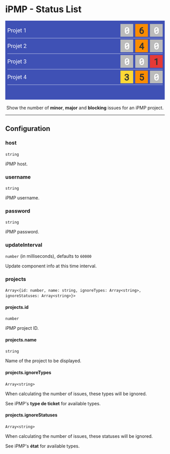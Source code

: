 # iPMP - Status List

<p align="center">
  <img alt="iPMP - Status List" src="/plugins/visual-management-plugin-ipmp/assets/status-list.png" />
</p>

<p align="center">Show the number of <strong>minor</strong>, <strong>major</strong> and <strong>blocking</strong> issues for an iPMP project.</p>

---

## Configuration

### host

`string`

iPMP host.

### username

`string`

iPMP username.

### password

`string`

iPMP password.

### updateInterval

`number` (in milliseconds), defaults to `60000`

Update component info at this time interval.

### projects

`Array<{id: number, name: string, ignoreTypes: Array<string>, ignoreStatuses: Array<string>}>`

#### projects.id

`number`

iPMP project ID.

#### projects.name

`string`

Name of the project to be displayed.

#### projects.ignoreTypes

`Array<string>`

When calculating the number of issues, these types will be ignored.

See iPMP's **type de ticket** for available types.

#### projects.ignoreStatuses

`Array<string>`

When calculating the number of issues, these statuses will be ignored.

See iPMP's **état** for available types.
